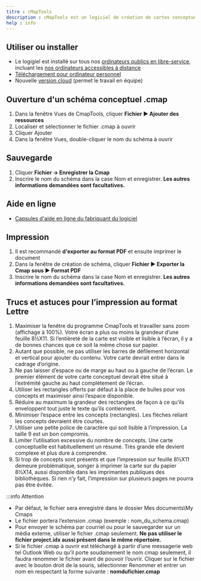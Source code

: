 ```yaml
---
titre : cMapTools
description : cMapTools est un logiciel de création de cartes conceptuelles.
help : info
---
```


## Utiliser ou installer

- Le logigiel est installé sur tous nos [ordinateurs publics en libre-service](https://studio.bib.umontreal.ca/informatique/ordinateurs), incluant les [nos ordinateurs accessibles à distance](https://studio.bib.umontreal.ca/informatique/connexion-distance)
- [Téléchargement pour ordinateur personnel](https://cmap.ihmc.us/cmaptools/cmaptools-download/)
- Nouvelle [version cloud](https://cmapcloud.ihmc.us/) (permet le travail en équipe)

## Ouverture d'un schéma conceptuel .cmap

1. Dans la fenêtre Vues de CmapTools, cliquer **Fichier ► Ajouter des ressources**
2. Localiser et sélectionner le fichier .cmap à ouvrir
3. Cliquer Ajouter
4. Dans la fenêtre Vues, double-cliquer le nom du schéma à ouvrir

## Sauvegarde

1. Cliquer **Fichier → Enregistrer la Cmap**
2. Inscrire le nom du schéma dans la case Nom et enregistrer. **Les autres informations demandées sont facultatives.**

## Aide en ligne
- [Capsules d'aide en ligne du fabriquant du logiciel](https://cmap.ihmc.us/docs/cmap-cloud-help)

## Impression

1. Il est recommandé **d'exporter au format PDF** et ensuite imprimer le document
2. Dans la fenêtre de création de schéma, cliquer **Fichier ► Exporter la Cmap sous ► Format PDF**
3. Inscrire le nom du schéma dans la case Nom et enregistrer. **Les autres informations demandées sont facultatives.**

## Trucs et astuces pour l’impression au format Lettre

1.	Maximiser la fenêtre du programme CmapTools et travailler sans zoom (affichage à 100%). Votre écran a plus ou moins la grandeur d’une feuille 8½X11. Si l’entièreté de la carte est visible et lisible à l’écran, il y a de bonnes chances que ce soit la même chose sur papier.
2.	Autant que possible, ne pas utiliser les barres de défilement horizontal et vertical pour ajouter du contenu. Votre carte devrait entrer dans le cadrage d’origine.
3.	Ne pas laisser d’espace ou de marge au haut ou à gauche de l’écran. Le premier élément de votre carte conceptuel devrait être situé à l’extrémité gauche au haut complètement de l’écran.
4.	Utiliser les rectangles offerts par défaut à la place de bulles pour vos concepts et maximiser ainsi l’espace disponible.
5.	Réduire au maximum la grandeur des rectangles de façon à ce qu’ils enveloppent tout juste le texte qu’ils contiennent.
6.	Minimiser l’espace entre les concepts (rectangles). Les flèches reliant les concepts devraient être courtes.
7.	Utiliser une petite police de caractère qui soit lisible à l’impression. La taille 9 est un bon compromis.
8.	Limiter l’utilisation excessive du nombre de concepts. Une carte conceptuelle est habituellement un résumé. Très grande elle devient complexe et plus dure à comprendre.
9.	Si trop de concepts sont présents et que l’impression sur feuille 8½X11 demeure problématique, songer à imprimer la carte sur du papier 8½X14, aussi disponible dans les imprimantes publiques des bibliothèques. Si rien n’y fait, l’impression sur plusieurs pages ne pourra pas être évitée.

:::info Attention
- Par défaut, le fichier sera enregistré dans le dossier Mes documents\My Cmaps
- Le fichier portera l’extension .cmap (exemple : nom_du_schema.cmap)
- Pour envoyer le schéma par courriel ou pour le sauvegarder sur un média externe, utiliser le fichier .cmap seulement. **Ne pas utiliser le fichier project.idx aussi présent dans le même répertoire.**
- Si le fichier .cmap à ouvrir est téléchargé à partir d’une messagerie web tel Outlook Web ou qu’il porte soudainement le nom cmap seulement, il faudra renommer le fichier avant de pouvoir l’ouvrir. Cliquer sur le fichier avec le bouton droit de la souris, sélectionner Renommer et entrer un nom en respectant la forme suivante : **nomdufichier.cmap**